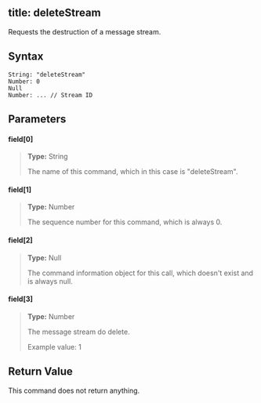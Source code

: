 title: deleteStream
--------------------------

Requests the destruction of a message stream.

## Syntax ##

```
String: "deleteStream"
Number: 0
Null
Number: ... // Stream ID
```

## Parameters ##
#### field[0] ####
> **Type:** String
>
> The name of this command, which in this case is "deleteStream".

#### field[1] ####
> **Type:** Number
>
> The sequence number for this command, which is always 0.

#### field[2] ####
> **Type:** Null
>
> The command information object for this call, which doesn't exist and is always null.

#### field[3] ####
> **Type:** Number
>
> The message stream do delete.
>
> Example value: 1


## Return Value ##
This command does not return anything.


